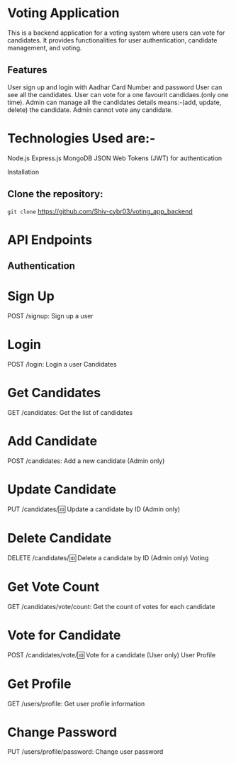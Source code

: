 # Voting Application
This is a backend application for a voting system where users can vote for candidates. It provides functionalities for user authentication, candidate management, and voting.

## Features
User sign up and login with Aadhar Card Number and password
User can see all the candidates.
User can vote for a one favourit candidaes.(only one time).
Admin can manage all the candidates details means:-(add, update, delete) the candidate.
Admin cannot vote any candidate.
# Technologies Used are:-
Node.js
Express.js
MongoDB
JSON Web Tokens (JWT) for authentication

Installation
## Clone the repository:

`git clone` https://github.com/Shiv-cybr03/voting_app_backend

# API Endpoints
## Authentication
# Sign Up
POST /signup: Sign up a user
# Login
POST /login: Login a user
Candidates
# Get Candidates
GET /candidates: Get the list of candidates
# Add Candidate
POST /candidates: Add a new candidate (Admin only)
# Update Candidate
PUT /candidates/:id: Update a candidate by ID (Admin only)
# Delete Candidate
DELETE /candidates/:id: Delete a candidate by ID (Admin only)
Voting
# Get Vote Count
GET /candidates/vote/count: Get the count of votes for each candidate
# Vote for Candidate
POST /candidates/vote/:id: Vote for a candidate (User only)
User Profile
# Get Profile
GET /users/profile: Get user profile information
# Change Password
PUT /users/profile/password: Change user password
